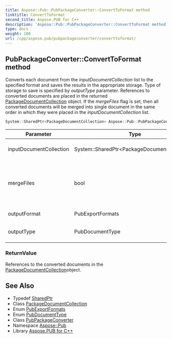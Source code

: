 ```yaml
---
title: Aspose::Pub::PubPackageConverter::ConvertToFormat method
linktitle: ConvertToFormat
second_title: Aspose.PUB for C++
description: 'Aspose::Pub::PubPackageConverter::ConvertToFormat method. Converts each document from the inputDocumentCollection  list to the specified format and saves the results in the appropriate storage. Type of storage to save is specified by outputType  parameter. References to converted documents are placed in the returned PackageDocumentCollection object. If the mergeFiles  flag is set, then all converted documents will be merged into single document in the same order in which they were placed in the inputDocumentCollection  list in C++.'
type: docs
weight: 100
url: /cpp/aspose.pub/pubpackageconverter/converttoformat/
---
```

## PubPackageConverter::ConvertToFormat method


Converts each document from the *inputDocumentCollection*  list to the specified format and saves the results in the appropriate storage. Type of storage to save is specified by *outputType*  parameter. References to converted documents are placed in the returned [PackageDocumentCollection](../../packagedocumentcollection/) object. If the *mergeFiles*  flag is set, then all converted documents will be merged into single document in the same order in which they were placed in the *inputDocumentCollection*  list.

```cpp
System::SharedPtr<PackageDocumentCollection> Aspose::Pub::PubPackageConverter::ConvertToFormat(System::SharedPtr<PackageDocumentCollection> inputDocs, bool mergeFiles, PubExportFormats outputFormat, PubDocumentType outputType) override
```


| Parameter | Type | Description |
| --- | --- | --- |
| inputDocumentCollection | System::SharedPtr\<PackageDocumentCollection\> | Collection of input documents. |
| mergeFiles | bool | Specifies, whether to merge all output documents into the single one. |
| outputFormat | PubExportFormats | Output format. |
| outputType | PubDocumentType | Output storage type. |

### ReturnValue

References to the converted documents in the [PackageDocumentCollection](../../packagedocumentcollection/)object.



## See Also

* Typedef [SharedPtr](../../../system/sharedptr/)
* Class [PackageDocumentCollection](../../packagedocumentcollection/)
* Enum [PubExportFormats](../../pubexportformats/)
* Enum [PubDocumentType](../../pubdocumenttype/)
* Class [PubPackageConverter](../)
* Namespace [Aspose::Pub](../../)
* Library [Aspose.PUB for C++](../../../)
